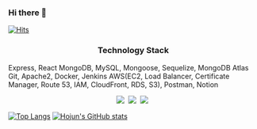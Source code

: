  ### Hi there 👋

[![Hits](https://hits.seeyoufarm.com/api/count/incr/badge.svg?url=https%3A%2F%2Fgithub.com%2Ftea-lemon-balm&count_bg=%2379C83D&title_bg=%23555555&icon=&icon_color=%23E7E7E7&title=hits&edge_flat=true)](https://hits.seeyoufarm.com)

<h3 align="center">Technology Stack</h3>
Express, React
MongoDB, MySQL, Mongoose, Sequelize, MongoDB Atlas
 Git, Apache2, Docker, Jenkins AWS(EC2, Load Balancer, Certificate Manager, Route 53, IAM, CloudFront, RDS, S3),
Postman, Notion
<p align="center">
 <img src="https://img.shields.io/badge/javascript-F7DF1E?style=for-the-badge&logo=javascript&logoColor=black">&nbsp
 <img src="https://img.shields.io/badge/express-000000?style=for-the-badge&logo=express&logoColor=black">&nbsp
 <img src="https://img.shields.io/badge/React-61DAFB?style=for-the-badge&logo=React&logoColor=black">&nbsp
 <br>
</p>


[![Top Langs](https://github-readme-stats.vercel.app/api/top-langs/?username=tea-lemon-balm&layout=compact)](https://github.com/anuraghazra/github-readme-stats)
[![Hojun's GitHub stats](https://github-readme-stats.vercel.app/api?username=tea-lemon-balm&theme=radical)](https://github.com/anuraghazra/github-readme-stats)
